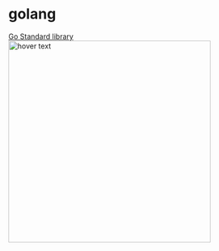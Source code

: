 # golang
[Go Standard library](https://pkg.go.dev/std)
  <img src="https://www.vertica.com/wp-content/uploads/2019/07/Golang.png" width="400" title="hover text">
